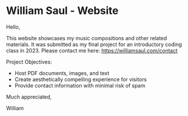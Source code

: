 # William Saul - Website

Hello,

This website showcases my music compositions and other related materials. It was submitted as my final project for an introductory coding class in 2023. Please contact me here: https://williamsaul.com/contact

Project Objectives:

* Host PDF documents, images, and text
* Create aesthetically compelling experience for visitors
* Provide contact information with minimal risk of spam

Much appreciated,

William
